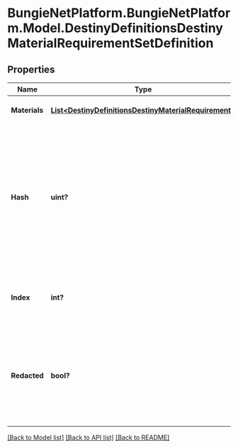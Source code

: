 # BungieNetPlatform.BungieNetPlatform.Model.DestinyDefinitionsDestinyMaterialRequirementSetDefinition
## Properties

Name | Type | Description | Notes
------------ | ------------- | ------------- | -------------
**Materials** | [**List&lt;DestinyDefinitionsDestinyMaterialRequirement&gt;**](DestinyDefinitionsDestinyMaterialRequirement.md) | The list of all materials that are required. | [optional] 
**Hash** | **uint?** | The unique identifier for this entity. Guaranteed to be unique for the type of entity, but not globally.  When entities refer to each other in Destiny content, it is this hash that they are referring to. | [optional] 
**Index** | **int?** | The index of the entity as it was found in the investment tables. | [optional] 
**Redacted** | **bool?** | If this is true, then there is an entity with this identifier/type combination, but BNet is not yet allowed to show it. Sorry! | [optional] 

[[Back to Model list]](../README.md#documentation-for-models) [[Back to API list]](../README.md#documentation-for-api-endpoints) [[Back to README]](../README.md)

